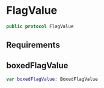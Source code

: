 # FlagValue

``` swift
public protocol FlagValue
```

## Requirements

## boxedFlagValue

``` swift
var boxedFlagValue:​ BoxedFlagValue
```
